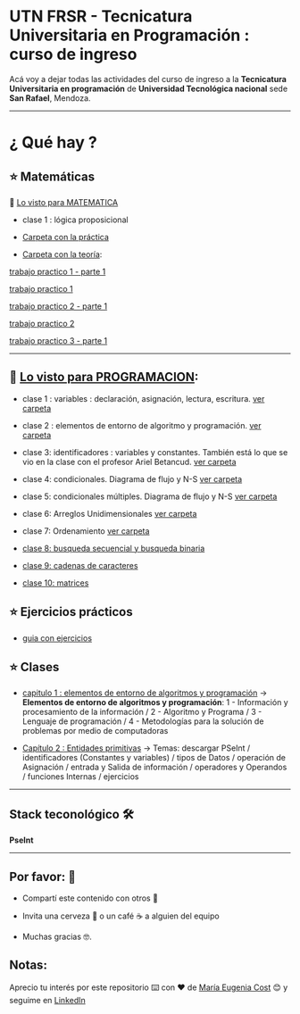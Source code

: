 # UTN FRSR - Tecnicatura Universitaria en Programación : curso de ingreso

Acá voy a dejar todas las actividades del curso de ingreso a la **Tecnicatura Universitaria en programación** de **Universidad Tecnológica nacional** sede **San Rafael**, Mendoza.



---

# ¿ Qué hay ?



## :star: Matemáticas

:book:  [Lo visto para MATEMATICA](https://github.com/eugenia1984/UTNFRSR-ingreso/tree/main/matematica)

- clase 1 : lógica proposicional

- [Carpeta con la práctica](https://github.com/eugenia1984/UTNFRSR-ingreso/tree/main/matematica/practica)

- [Carpeta con la teoría](https://github.com/eugenia1984/UTNFRSR-ingreso/tree/main/matematica/teoria):



 [trabajo practico 1 - parte 1](https://github.com/eugenia1984/UTNFRSR-ingreso/tree/main/matematica/tp1_parte1)

 [trabajo practico 1](https://github.com/eugenia1984/UTNFRSR-ingreso/tree/main/matematica/tp1)

 [trabajo practico 2 - parte 1](https://github.com/eugenia1984/UTNFRSR-ingreso/tree/main/matematica/tp2_parte1)

 [trabajo practico 2](https://github.com/eugenia1984/UTNFRSR-ingreso/tree/main/matematica/tp2)

 [trabajo practico 3 - parte 1](https://github.com/eugenia1984/UTNFRSR-ingreso/tree/main/matematica/tp3_parte1)

---

## :book:  [Lo visto para PROGRAMACION](https://github.com/eugenia1984/UTNFRSR-ingreso/tree/main/programacion):

- clase 1 : variables : declaración, asignación, lectura, escritura. [ver carpeta](https://github.com/eugenia1984/UTNFRSR-ingreso/tree/main/programacion/clase1)

- clase 2 : elementos de entorno de algoritmo y programación.  [ver carpeta](https://github.com/eugenia1984/UTNFRSR-ingreso/tree/main/programacion/clase2)

- clase 3: identificadores : variables y constantes. También está lo que se vio en la clase con el profesor Ariel Betancud. [ver carpeta](https://github.com/eugenia1984/UTNFRSR-ingreso/tree/main/programacion/clase3)

- clase 4:  condicionales. Diagrama de flujo y N-S [ver carpeta](https://github.com/eugenia1984/UTNFRSR-ingreso/tree/main/programacion/clase4)

- clase 5: condicionales múltiples. Diagrama de flujo y N-S [ver carpeta](https://github.com/eugenia1984/UTNFRSR-ingreso/tree/main/programacion/clase5)

- clase 6: Arreglos Unidimensionales [ver carpeta](https://github.com/eugenia1984/UTNFRSR-ingreso/tree/main/programacion/clase6)

- clase 7: Ordenamiento [ver carpeta](https://github.com/eugenia1984/UTNFRSR-ingreso/tree/main/programacion/clase7)

- [clase 8: busqueda secuencial y busqueda binaria](https://github.com/eugenia1984/UTNFRSR-ingreso/tree/main/programacion/clase8)

- [clase 9: cadenas de caracteres](https://github.com/eugenia1984/UTNFRSR-ingreso/tree/main/programacion/clase9)

- [clase 10: matrices](https://github.com/eugenia1984/UTNFRSR-ingreso/tree/main/programacion/clase10)



## :star: Ejercicios prácticos

- [guia con ejercicios](https://github.com/eugenia1984/UTNFRSR-ingreso/tree/main/programacion/guia_con_ejercicios)




## :star:  Clases

- [capitulo 1 : elementos de entorno de algoritmos y programación](https://github.com/eugenia1984/UTNFRSR-ingreso/tree/main/programacion/capitulo1) -> **Elementos de entorno de algoritmos y programación**: 1 - Información y procesamiento de la información / 2 - Algoritmo y Programa / 3 - Lenguaje de programación / 4 - Metodologías para la solución de problemas por medio de computadoras


- [Capítulo 2 : Entidades primitivas](https://github.com/eugenia1984/UTNFRSR-ingreso/tree/main/programacion/capitulo2) -> Temas: descargar PSeInt / identificadores (Constantes y variables) / tipos de Datos / operación de Asignación / entrada y Salida de información / operadores y Operandos / funciones Internas / ejercicios


---

## Stack teconológico 🛠️

**PseInt**

---


## Por favor: 🎁

- Compartí este contenido con otros 📢

- Invita una cerveza 🍺 o un café ☕ a alguien del equipo

- Muchas gracias 🤓.


## Notas: 

Aprecio tu interés por este repositorio ⌨️ con ❤️ de [María Eugenia Cost](https://github.com/eugenia1984)  😊 y seguime en [LinkedIn](https://www.linkedin.com/in/mar%C3%ADaeugeniacosta/)
